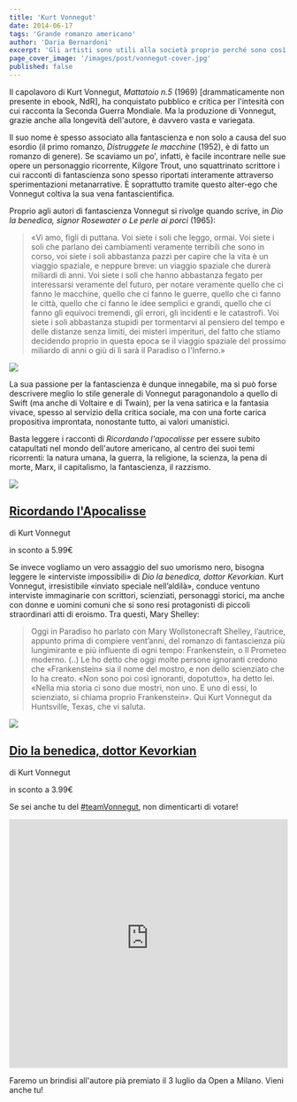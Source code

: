 ```yaml
---
title: 'Kurt Vonnegut'
date: 2014-06-17
tags: 'Grande romanzo americano'
author: 'Daria Bernardoni'
excerpt: 'Gli artisti sono utili alla società proprio perché sono così sensibili. Anzi, sono ipersensibili. Cadono stecchiti come i canarini nelle miniere di carbone sature di gas velenoso, molto prima che i tipi più robusti si rendano conto che la situazione sta diventano pericolosa. (Kurt Vonnegut)'
page_cover_image: '/images/post/vonnegut-cover.jpg'
published: false
---
```


Il capolavoro di Kurt Vonnegut, <em>Mattatoio n.5</em> (1969) [drammaticamente non presente in ebook, NdR], ha conquistato pubblico e critica per l'intesità con cui racconta la Seconda Guerra Mondiale. Ma la produzione di Vonnegut, grazie anche alla longevità dell'autore, è davvero vasta e variegata.

Il suo nome è spesso associato alla fantascienza e non solo a causa del suo esordio (il primo romanzo, <em>Distruggete le macchine</em> (1952), è di fatto un romanzo di genere). 
Se scaviamo un po', infatti, è facile incontrare nelle sue opere un personaggio ricorrente, Kilgore Trout, uno squattrinato scrittore i cui racconti di fantascienza sono spesso riportati interamente attraverso sperimentazioni metanarrative. È soprattutto tramite questo alter-ego che Vonnegut coltiva la sua vena fantascientifica.

Proprio agli autori di fantascienza Vonnegut si rivolge quando scrive, in <em>Dio la benedica, signor Rosewater o Le perle ai porci</em> (1965):

> «Vi amo, figli di puttana. Voi siete i soli che leggo, ormai. Voi siete i soli che parlano dei cambiamenti veramente terribili che sono in corso, voi siete i soli abbastanza pazzi per capire che la vita è un viaggio spaziale, e neppure breve: un viaggio spaziale che durerà miliardi di anni. Voi siete i soli che hanno abbastanza fegato per interessarsi veramente del futuro, per notare veramente quello che ci fanno le macchine, quello che ci fanno le guerre, quello che ci fanno le città, quello che ci fanno le idee semplici e grandi, quello che cí fanno gli equivoci tremendi, gli errori, gli incidenti e le catastrofi. Voi siete i soli abbastanza stupidi per tormentarvi al pensiero del tempo e delle distanze senza limiti, dei misteri imperituri, del fatto che stiamo decidendo proprio in questa epoca se il viaggio spaziale del prossimo miliardo di anni o giù di lì sarà il Paradiso o l'Inferno.»

<div class="article_full_width">
  <img src="/images/post/vonnegut.jpg">
</div>

La sua passione per la fantascienza è dunque innegabile, ma si può forse descrivere meglio lo stile generale di Vonnegut paragonandolo a quello di Swift (ma anche di Voltaire e di Twain), per la vena satirica e la fantasia vivace, spesso al servizio della critica sociale, ma con una forte carica propositiva improntata, nonostante tutto, ai valori umanistici.

Basta leggere i racconti di <em>Ricordando l'apocalisse</em> per essere subito catapultati nel mondo dell'autore americano, al centro dei suoi temi ricorrenti: la natura umana, la guerra, la religione, la scienza, la pena di morte, Marx, il capitalismo, la fantascienza, il razzismo. 

<div class="article__ebook_box">
  <div class="article__ebook_box__book">
    <a href="http://www.bookrepublic.it/book/9788807945311-ricordando-lapocalisse/">
      <img src="/images/book/9788807945311.jpg">
    </a>
  </div>
  <div class="article__ebook_box__meta">
    <a href="http://www.bookrepublic.it/book/9788807945311-ricordando-lapocalisse/">
      <h2>Ricordando l'Apocalisse</h2>
    </a>
    <p>di Kurt Vonnegut</p>
    <p>in sconto a 5.99&euro;</p>
  </div>
</div>

Se invece vogliamo un vero assaggio del suo umorismo nero, bisogna leggere le «interviste impossibili» di <em>Dio la benedica, dottor Kevorkian</em>. 
Kurt Vonnegut, irresistibile «inviato speciale nell’aldilà», conduce ventuno interviste immaginarie con scrittori, scienziati, personaggi storici, ma anche con donne e uomini comuni che si sono resi protagonisti di piccoli straordinari atti di eroismo. 
Tra questi, Mary Shelley:

> Oggi in Paradiso ho parlato con Mary Wollstonecraft Shelley, l’autrice, appunto prima di compiere vent’anni, del romanzo di fantascienza più lungimirante e più influente di ogni tempo: Frankenstein, o Il Prometeo moderno. (..) Le ho detto che oggi molte persone ignoranti credono che «Frankenstein» sia il nome del mostro, e non dello scienziato che lo ha creato.
«Non sono poi così ignoranti, dopotutto», ha detto lei. «Nella mia storia ci sono due mostri, non uno. E uno di essi, lo scienziato, si chiama proprio Frankenstein».
Qui Kurt Vonnegut da Huntsville, Texas, che vi saluta.

<div class="article__ebook_box">
  <div class="article__ebook_box__book">
    <a href="http://www.bookrepublic.it/book/9788875214463-dio-la-benedica-dottor-kevorkian/">
      <img src="/images/book/9788875214463.jpg">
    </a>
  </div>
  <div class="article__ebook_box__meta">
    <a href="http://www.bookrepublic.it/book/9788875214463-dio-la-benedica-dottor-kevorkian/">
      <h2>Dio la benedica, dottor Kevorkian</h2>
    </a>
    <p>di Kurt Vonnegut</p>
    <p>in sconto a 3.99&euro;</p>
  </div>
</div>

Se sei anche tu del <a href="https://twitter.com/hashtag/TeamVonnegut?src=hash">#teamVonnegut</a>, non dimenticarti di votare!

<iframe seamless="seamless" style="border: none; overflow: hidden;" height="450" width="100%" scrolling="no" src="http://assets-polarb-com.a.ssl.fastly.net/api/v4/publishers/filodaria/embedded_polls/iframe?poll_id=185460"></iframe>

Faremo un brindisi all'autore pià premiato il 3 luglio da Open a Milano. Vieni anche tu!

